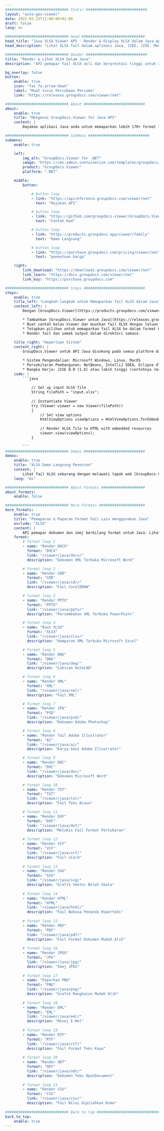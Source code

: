 ```yaml
---
############################# Static ############################
layout: "auto-gen-viewer"
date: 2022-02-23T12:00:00+02:00
draft: false
lang: ms

############################# Head #############################
head_title: "Java XLSX Viewer API - Render & Display XLSX dalam Java Apps"
head_description: "Lihat XLSX fail dalam aplikasi Java, J2EE, J2SE. Menyokong melihat 170+ format fail dokumen dan imej dalam mod HTML, PDF atau imej dengan ciri lanjutan untuk mengurus pilihan melihat dokumen."

############################# Header ############################
title: "Render & Lihat XLSX Dalam Java" 
description: "API pemapar fail XLSX asli dan berprestasi tinggi untuk aplikasi berasaskan Java, J2EE dan J2SE, menyokong pelbagai ciri tambahan untuk menyesuaikan penampilan format dokumen output." 

bg_overlay: false
button:
    enable: true
    icon: "fas fa-arrow-down"
    label: "Muat turun Percubaan Percuma"
    link: "https://releases.groupdocs.com/viewer/net"

############################# About ############################
about:
    enable: true
    title: "Mengenai GroupDocs.Viewer for Java API" 
    content: |
        Dayakan aplikasi Java anda untuk memaparkan lebih 170+ format fail dalam mod HTML, PDF atau imej menggunakan GroupDocs.Viewer untuk API Java tanpa sebarang perisian tambahan dipasang; seperti Microsoft Office, Apache Open Office, Adobe Acrobat Reader dll. Pembangun boleh melihat semua imej dan jenis dokumen popular dengan mudah termasuk Microsoft Office, OpenDocument, HTML, PDF, Arkib, Gambar rajah, Photoshop, AutoCAD dan format bahasa pengaturcaraan di dalam aplikasi Java dengan rendering yang pantas dan berkualiti tinggi.

############################# SubMenu ############################
submenu:
    enable: true

    left:
        img_alt: "GroupDocs.Viewer for .NET"
        image: "https://cms.admin.containerize.com/templates/groupdocs/images/product-logos/90x90-noborder/groupdocs-viewer-net.png"
        product: "GroupDocs.Viewer"
        platform: ".NET"

    middle:
        button:

            # button loop
            - link: "https://apireference.groupdocs.com/viewer/net"
              text: "Rujukan API"

            # button loop
            - link: "https://github.com/groupdocs-viewer/GroupDocs.Viewer-for-.NET"
              text: "Contoh Kod"

            # button loop
            - link: "https://products.groupdocs.app/viewer/family"
              text: "Demo Langsung"

            # button loop
            - link: "https://purchase.groupdocs.com/pricing/viewer/net"
              text: "penentuan harga"

    right:
        link_download: "https://downloads.groupdocs.com/viewer/net"
        link_learn: "https://docs.groupdocs.com/viewer/net"
        link_buy: "https://purchase.groupdocs.com"

############################# Steps ############################
steps:
    enable: true
    title_left: "Langkah-langkah untuk Memaparkan fail XLSX dalam Java" 
    content_left: |
        Dengan [GroupDocs.Viewer](https://products.groupdocs.com/viewer/java/) anda boleh memaparkan XLSX kepada HTML, JPEG, PNG atau PDF dalam beberapa langkah.

        * Tambahkan [GroupDocs.Viewer untuk Java](https://releases.groupdocs.com/viewer/java/) sebagai pergantungan kepada projek anda. 
        * Buat contoh kelas Viewer dan muatkan fail XLSX dengan laluan penuh. 
        * Tetapkan pilihan untuk memaparkan fail XLSX ke dalam format HTML, PNG, JPEG atau PDF. 
        * Render fail dan semak output dalam direktori semasa. 
        
    title_right: "Keperluan Sistem" 
    content_right: |
        GroupDocs.Viewer untuk API Java disokong pada semua platform dan sistem pengendalian utama. Sebelum melaksanakan kod di bawah, sila pastikan anda mempunyai prasyarat berikut dipasang pada sistem anda.

        * Sistem Pengendalian: Microsoft Windows, Linux, MacOS 
        * Persekitaran Pembangunan: NetBeans, IntelliJ IDEA, Eclipse dll. 
        * Rangka Kerja: J2SE 8.0 (1.8) atau lebih tinggi (contohnya Java 17) 
    code: |
        ```java
                        
            // Set up input XLSX file
            String filePath = "input.xlsx";
        
            // Instantiate Viewer
            try (Viewer viewer = new Viewer(filePath))
            {
            	// Set view options 
            	HtmlViewOptions viewOptions = HtmlViewOptions.forEmbeddedResources();
                    
            	// Render XLSX file to HTML with embedded resources
            	viewer.view(viewOptions);
            }
             
        ```
############################# Demos ############################
demos:
    enable: true
    title: "XLSX Demo Langsung Penonton"
    content: |
        Lihat fail XLSX sekarang dengan melawati tapak web [GroupDocs.Viewer Online Apps](https://products.groupdocs.app/viewer/xlsx).
    lang: "ms"

############################# About Formats ####################
about_formats:
    enable: false

############################# More Formats #####################
more_formats:
    enable: true
    title: "Pemaparan & Paparan Format Fail Lain menggunakan Java"
    exclude: "XLSX"
    content: |
        API pemapar dokumen dan imej berbilang format untuk Java. Lihat beberapa format fail popular di bawah tanpa sebarang pemapar luaran.
    format: 
        # format loop 1
        - name: "Render DOCX"
          format: "DOCX"
          link: "/viewer/java/docx/"
          description: "Dokumen XML Terbuka Microsoft Word" 

        # format loop 2
        - name: "Render CDR" 
          format: "CDR"
          link: "/viewer/java/cdr/"
          description: "Fail CorelDRAW" 

        # format loop 3
        - name: "Render PPTX"
          format: "PPTX"
          link: "/viewer/java/pptx/"
          description: "Persembahan XML Terbuka PowerPoint" 

        # format loop 4
        - name: "Buat XLSX"
          format: "XLSX"
          link: "/viewer/java/xlsx/"
          description: "Hamparan XML Terbuka Microsoft Excel" 

        # format loop 5
        - name: "Render DWG"
          format: "DWG"
          link: "/viewer/java/dwg/"
          description: "Lukisan AutoCAD"

        # format loop 6
        - name: "Render XML"
          format: "XML"
          link: "/viewer/java/xml/"
          description: "Fail XML"

        # format loop 7
        - name: "Render JPA"
          format: "PSD"
          link: "/viewer/java/psd/"
          description: "Dokumen Adobe Photoshop"

        # format loop 8
        - name: "Render fail Adobe Illustrator"
          format: "AI"
          link: "/viewer/java/ai/"
          description: "Karya Seni Adobe Illustrator"

        # format loop 9
        - name: "Render DOC"
          format: "DOC"
          link: "/viewer/java/doc/"
          description: "Dokumen Microsoft Word" 

        # format loop 10
        - name: "Render TXT" 
          format: "TXT"
          link: "/viewer/java/txt/"
          description: "Fail Teks Biasa" 

        # format loop 11
        - name: "Render DXF" 
          format: "DXF"
          link: "/viewer/java/dxf/"
          description: "Melukis Fail Format Pertukaran"  
          
        # format loop 12
        - name: "Render VCF"
          format: "VCF"
          link: "/viewer/java/vcf/"
          description: "Fail vCard"  
              
        # format loop 13
        - name: "Render SVG"
          format: "SVG"
          link: "/viewer/java/svg/"
          description: "Grafik Vektor Boleh Skala" 
          
        # format loop 14
        - name: "Render HTML"
          format: "HTML"
          link: "/viewer/java/html/"
          description: "Fail Bahasa Penanda Hiperteks" 
          
        # format loop 15
        - name: "Render PDF"
          format: "PDF"
          link: "/viewer/java/pdf/"
          description: "Fail Format Dokumen Mudah Alih"
          
        # format loop 16
        - name: "Render JPEG"
          format: "JPG"
          link: "/viewer/java/jpg/"
          description: "Imej JPEG"
          
        # format loop 17
        - name: "Paparkan PNG"
          format: "PNG"
          link: "/viewer/java/png/"
          description: "Grafik Rangkaian Mudah Alih" 
          
        # format loop 18
        - name: "Render EML"
          format: "EML"
          link: "/viewer/java/eml/"
          description: "Mesej E-Mel" 
          
        # format loop 19
        - name: "Render RTF"
          format: "RTF"
          link: "/viewer/java/rtf/"
          description: "Fail Format Teks Kaya" 
          
        # format loop 20
        - name: "Render ODT"
          format: "ODT"
          link: "/viewer/java/odt/"
          description: "Dokumen Teks OpenDocument" 
          
        # format loop 21
        - name: "Render CSV"
          format: "CSV"
          link: "/viewer/java/csv/"
          description: "Fail Nilai Dipisahkan Koma" 
          
############################# Back to top ###############################
back_to_top:
    enable: true
---
```

